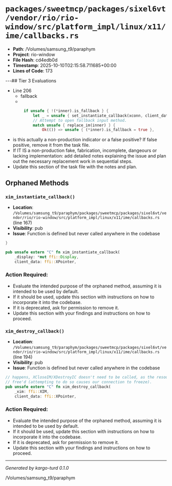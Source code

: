 # `packages/sweetmcp/packages/sixel6vt/vendor/rio/rio-window/src/platform_impl/linux/x11/ime/callbacks.rs`

- **Path**: /Volumes/samsung_t9/paraphym
- **Project**: rio-window
- **File Hash**: cd4edb0d  
- **Timestamp**: 2025-10-10T02:15:58.711685+00:00  
- **Lines of Code**: 173

---## Tier 3 Evaluations


- Line 206
  - fallback
  - 

```rust
        if unsafe { !(*inner).is_fallback } {
            let _ = unsafe { set_instantiate_callback(xconn, client_data) };
            // Attempt to open fallback input method.
            match unsafe { replace_im(inner) } {
                Ok(()) => unsafe { (*inner).is_fallback = true },
```

- is this actually a non-production indicator or a false positive? If false positive, remove it from the task file.
- If IT IS a non-production fake, fabrication, incomplete, dangeours or lacking implementation: add detailed notes explaining the issue and plan out the necessary replacement work in sequential steps. 
- Update this section of the task file with the notes and plan.

## Orphaned Methods


### `xim_instantiate_callback()`

- **Location**: `/Volumes/samsung_t9/paraphym/packages/sweetmcp/packages/sixel6vt/vendor/rio/rio-window/src/platform_impl/linux/x11/ime/callbacks.rs` (line 167)
- **Visibility**: pub
- **Issue**: Function is defined but never called anywhere in the codebase

```rust
}

pub unsafe extern "C" fn xim_instantiate_callback(
    _display: *mut ffi::Display,
    client_data: ffi::XPointer,
```

### Action Required:

- Evaluate the intended purpose of the orphaned method, assuming it is intended to be used by default.
- If it should be used, update this section with instructions on how to incorporate it into the codebase.
- If it is deprecated, ask for permission to remove it.
- Update this section with your findings and instructions on how to proceed.


### `xim_destroy_callback()`

- **Location**: `/Volumes/samsung_t9/paraphym/packages/sweetmcp/packages/sixel6vt/vendor/rio/rio-window/src/platform_impl/linux/x11/ime/callbacks.rs` (line 194)
- **Visibility**: pub
- **Issue**: Function is defined but never called anywhere in the codebase

```rust
// happens, XCloseIM/XDestroyIC doesn't need to be called, as the resources have already been
// free'd (attempting to do so causes our connection to freeze).
pub unsafe extern "C" fn xim_destroy_callback(
    _xim: ffi::XIM,
    client_data: ffi::XPointer,
```

### Action Required:

- Evaluate the intended purpose of the orphaned method, assuming it is intended to be used by default.
- If it should be used, update this section with instructions on how to incorporate it into the codebase.
- If it is deprecated, ask for permission to remove it.
- Update this section with your findings and instructions on how to proceed.

---

*Generated by kargo-turd 0.1.0*

/Volumes/samsung_t9/paraphym